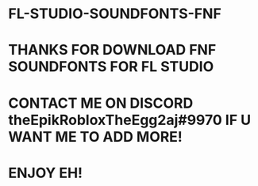 # FL-STUDIO-SOUNDFONTS-FNF
# THANKS FOR DOWNLOAD FNF SOUNDFONTS FOR FL STUDIO
# CONTACT ME ON DISCORD theEpikRobloxTheEgg2aj#9970 IF U WANT ME TO ADD MORE!
# ENJOY EH!
